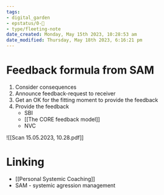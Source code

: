 ```yaml
---
tags: 
- digital_garden
- epstatus/0-🌰
- type/fleeting-note
date_created: Monday, May 15th 2023, 10:28:53 am
date_modified: Thursday, May 18th 2023, 6:16:21 pm
---
```

# Feedback formula from SAM
1) Consider consequences
2) Announce feedback-request to receiver
3) Get an OK for the fitting moment to provide the feedback
4) Provide the feedback
	+ SBI
	+ [[The CORE feedback model]]
	+ NVC

![[Scan 15.05.2023, 10.28.pdf]]

# Linking
+ [[Personal Systemic Coaching]]
+ SAM - systemic agression management